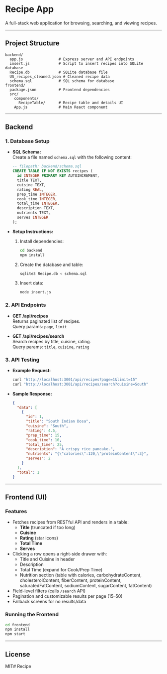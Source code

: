 # Recipe App

A full-stack web application for browsing, searching, and viewing recipes.

---

## Project Structure

```
backend/
  app.js                # Express server and API endpoints
  insert.js             # Script to insert recipes into SQLite database
  Recipe.db             # SQLite database file
  US_recipes_cleaned.json # Cleaned recipe data
  schema.sql            # SQL schema for database
frontend/
  package.json          # Frontend dependencies
  src/
    components/
      RecipeTable/      # Recipe table and details UI
    App.js              # Main React component
```

---

## Backend

### 1. Database Setup

- **SQL Schema:**  
  Create a file named `schema.sql` with the following content:

    ````sql
    -- filepath: backend/schema.sql
    CREATE TABLE IF NOT EXISTS recipes (
      id INTEGER PRIMARY KEY AUTOINCREMENT,
      title TEXT,
      cuisine TEXT,
      rating REAL,
      prep_time INTEGER,
      cook_time INTEGER,
      total_time INTEGER,
      description TEXT,
      nutrients TEXT,
      serves INTEGER
    );
    ````

- **Setup Instructions:**
  1. Install dependencies:
      ```sh
      cd backend
      npm install
      ```
  2. Create the database and table:
      ```sh
      sqlite3 Recipe.db < schema.sql
      ```
  3. Insert data:
      ```sh
      node insert.js
      ```

### 2. API Endpoints

- **GET /api/recipes**  
  Returns paginated list of recipes.  
  Query params: `page`, `limit`

- **GET /api/recipes/search**  
  Search recipes by title, cuisine, rating.  
  Query params: `title`, `cuisine`, `rating`

### 3. API Testing

- **Example Request:**
    ```sh
    curl "http://localhost:3001/api/recipes?page=1&limit=15"
    curl "http://localhost:3001/api/recipes/search?cuisine=South"
    ```

- **Sample Response:**
    ```json
    {
      "data": [
        {
          "id": 1,
          "title": "South Indian Dosa",
          "cuisine": "South",
          "rating": 4.5,
          "prep_time": 15,
          "cook_time": 10,
          "total_time": 25,
          "description": "A crispy rice pancake.",
          "nutrients": "{\"calories\":120,\"proteinContent\":3}",
          "serves": 2
        }
      ],
      "total": 1
    }
    ```

---

## Frontend (UI)

### Features

- Fetches recipes from RESTful API and renders in a table:
  - **Title** (truncated if too long)
  - **Cuisine**
  - **Rating** (star icons)
  - **Total Time**
  - **Serves**
- Clicking a row opens a right-side drawer with:
  - Title and Cuisine in header
  - Description
  - Total Time (expand for Cook/Prep Time)
  - Nutrition section (table with calories, carbohydrateContent, cholesterolContent, fiberContent, proteinContent, saturatedFatContent, sodiumContent, sugarContent, fatContent)
- Field-level filters (calls `/search` API)
- Pagination and customizable results per page (15–50)
- Fallback screens for no results/data

### Running the Frontend

```sh
cd frontend
npm install
npm start
```

---

## License

MIT#   R e c i p e  
 